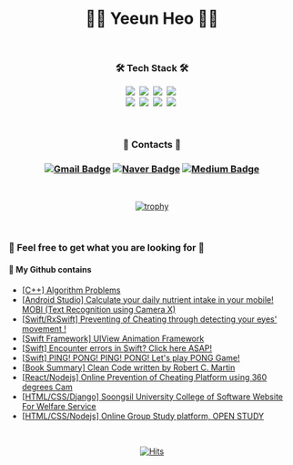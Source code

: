 <h1 align="center"> 👩‍💻 Yeeun Heo 👩‍💻 </h1>

<br /> 

<h3 align="center">🛠 Tech Stack 🛠</h3>

<p align="center">
  <img src="https://img.shields.io/badge/C++-00599C?style=flat-square&logo=C%2B%2B&logoColor=white"/></a>&nbsp 
  <img src="https://img.shields.io/badge/Swift-FA7343?style=flat-square&logo=Swift&logoColor=white"/></a>&nbsp 
  <img src="https://img.shields.io/badge/Java-007396?style=flat-square&logo=Java&logoColor=white"/></a>&nbsp 
  <img src="https://img.shields.io/badge/Python-3766AB?style=flat-square&logo=Python&logoColor=white"/></a>&nbsp 
  <br />
  <img src="https://img.shields.io/badge/C-A8B9CC?style=flat-square&logo=C&logoColor=white"/></a>&nbsp 
  <img src="https://img.shields.io/badge/html-E34F26?style=flat-square&logo=html5&logoColor=white"/></a>&nbsp 
  <img src="https://img.shields.io/badge/css-1572B6?style=flat-square&logo=css3&logoColor=white"/></a>&nbsp 
  <img src="https://img.shields.io/badge/Javascript-ffb13b?style=flat-square&logo=javascript&logoColor=white"/></a>&nbsp 
</p>

<br />

<div align=center>
<h3> 📱 Contacts 📱 <h3>
	
[![Gmail Badge](https://img.shields.io/badge/Gmail-d14836?style=flat-square&logo=Gmail&logoColor=white&link=mailto:gjdpdms2005@gmail.com)](mailto:yeeun.dev@gmail.com) 
[![Naver Badge](http://img.shields.io/badge/-blog%20(KR)-03C75A?style=flat-square&logo=Naver&logoColor=white&link=https://blog.naver.com/0_0yeggy)](https://blog.naver.com/0_0yeggy)
[![Medium Badge](http://img.shields.io/badge/-blog%20(EN)-000000?style=flat-square&logo=Medium&logoColor=white&link=https://blog.naver.com/0_0yeggy)](https://gjdpdms2005.medium.com)
	
	
</div>

<br />
	
<div align=center>
   
   [![trophy](https://github-profile-trophy.vercel.app/?username=yeahsilver&row=2&column=3&no-frame=true)](https://github.com/ryo-ma/github-profile-trophy)

    
</div>
	
<!-- <div align=center>

  [![Top Langs](https://github-readme-stats.vercel.app/api/top-langs/?username=yeahsilver&layout=compact)](https://github.com/anuraghazra/github-readme-stats)

  </div> -->
	
<br />
	
  
### 🔭  Feel free to get what you are looking for 🔭
#### 📍 My Github contains
- [[C++] Algorithm Problems](https://github.com/yeahsilver/algorithm)
- [[Android Studio] Calculate your daily nutrient intake in your mobile! MOBI (Text Recognition using Camera X)](https://github.com/yeahsilver/MOBI)
- [[Swift/RxSwift] Preventing of Cheating through detecting your eyes' movement !](https://github.com/SSU-IMonitor/imonitor-app)
- [[Swift Framework] UIView Animation Framework](https://github.com/yeahsilver/SwiftUIViewAnimation)
- [[Swift] Encounter errors in Swift? Click here ASAP!](https://github.com/yeahsilver/swift-error-compilation)
- [[Swift] PING! PONG! PING! PONG! Let's play PONG Game!](https://github.com/yeahsilver/Pong-Game)
- [[Book Summary] Clean Code written by Robert C. Martin](https://github.com/yeahsilver/Clean_code)
- [[React/Nodejs] Online Prevention of Cheating Platform using 360 degrees Cam](https://github.com/2020pingus/camtact_document)
- [[HTML/CSS/Django] Soongsil University College of Software Website For Welfare Service](https://github.com/jjong0225/HBW)
- [[HTML/CSS/Nodejs] Online Group Study platform, OPEN STUDY](https://github.com/HamInKyou/openstudy)


<br />
	
<div align=center>
	
  [![Hits](https://hits.seeyoufarm.com/api/count/incr/badge.svg?url=https%3A%2F%2Fgithub.com%2Fyeahsilver)](https://hits.seeyoufarm.c022om) 
	
</div>
  
<!--
**yeahsilver/yeahsilver** is a ✨ _special_ ✨ repository because its `README.md` (this file) appears on your GitHub profile.

Here are some ideas to get you started:

- 🔭 I’m currently working on ...
- 🌱 I’m currently learning ...
- 👯 I’m looking to collaborate on ...
- 🤔 I’m looking for help with ...
- 💬 Ask me about ...
- 📫 How to reach me: ...
- 😄 Pronouns: ...
- ⚡ Fun fact: ...
-->
